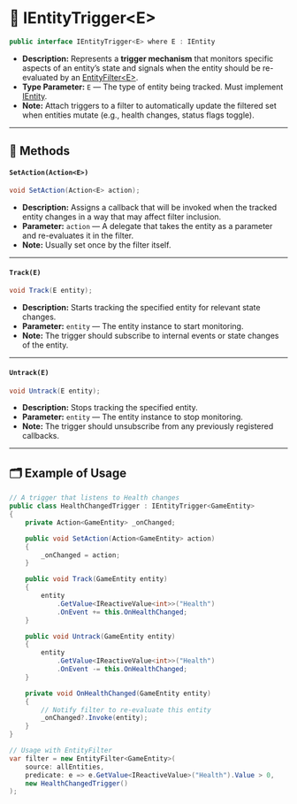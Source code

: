 # 🧩 IEntityTrigger\<E>

```csharp
public interface IEntityTrigger<E> where E : IEntity
```

- **Description:** Represents a **trigger mechanism** that monitors specific aspects of an entity’s state and signals
  when the entity should be re-evaluated by an [EntityFilter\<E>](EntityFilter%601.md).
- **Type Parameter:** `E` — The type of entity being tracked. Must implement [IEntity](../Entities/IEntity.md).
- **Note:** Attach triggers to a filter to automatically update the filtered set when entities mutate (e.g., health
  changes, status flags toggle).

---

## 🏹 Methods

#### `SetAction(Action<E>)`

```csharp
void SetAction(Action<E> action);
```

- **Description:** Assigns a callback that will be invoked when the tracked entity changes in a way that may affect
  filter inclusion.
- **Parameter:** `action` — A delegate that takes the entity as a parameter and re-evaluates it in the filter.
- **Note:** Usually set once by the filter itself.

---

#### `Track(E)`

```csharp
void Track(E entity);
```

- **Description:** Starts tracking the specified entity for relevant state changes.
- **Parameter:** `entity` — The entity instance to start monitoring.
- **Note:** The trigger should subscribe to internal events or state changes of the entity.

---

#### `Untrack(E)`

```csharp
void Untrack(E entity);
```

- **Description:** Stops tracking the specified entity.
- **Parameter:** `entity` — The entity instance to stop monitoring.
- **Note:** The trigger should unsubscribe from any previously registered callbacks.

---

## 🗂 Example of Usage

```csharp
// A trigger that listens to Health changes
public class HealthChangedTrigger : IEntityTrigger<GameEntity>
{
    private Action<GameEntity> _onChanged;

    public void SetAction(Action<GameEntity> action)
    {
        _onChanged = action;
    }

    public void Track(GameEntity entity)
    {
        entity
            .GetValue<IReactiveValue<int>>("Health")
            .OnEvent += this.OnHealthChanged;
    }

    public void Untrack(GameEntity entity)
    {
        entity
            .GetValue<IReactiveValue<int>>("Health")
            .OnEvent -= this.OnHealthChanged;
    }

    private void OnHealthChanged(GameEntity entity)
    {
        // Notify filter to re-evaluate this entity
        _onChanged?.Invoke(entity);
    }
}
```

```csharp
// Usage with EntityFilter
var filter = new EntityFilter<GameEntity>(
    source: allEntities,
    predicate: e => e.GetValue<IReactiveValue>("Health").Value > 0,
    new HealthChangedTrigger()
);
```
